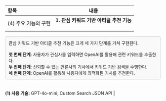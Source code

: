 | 항목 | 내용 |
|:---|---|
| (4) 주요 기능의 구현 | <strong>1. 관심 키워드 기반 아티클 추천 기능</strong><br><br> 
  <div style="border:1px solid #ccc; padding:10px; background-color:#f9f9f9; border-radius:5px;">
  관심 키워드 기반 아티클 추천 기능은 크게 세 가지 단계를 거쳐 구현된다. <br><br>
  <strong>첫 번째 단계</strong>: 사용자가 관심사를 입력하면 OpenAI를 활용해 관련 키워드를 추출한다.<br>
  <strong>두 번째 단계</strong>: 신뢰할 수 있는 언론사의 기사에서 키워드 기반 검색을 수행한다.<br>
  <strong>세 번째 단계</strong>: OpenAI를 활용해 사용자에게 최적화된 기사를 추천한다.
  </div>
  <br><br>
  <strong>(1) 사용 기술:</strong> GPT-4o-mini, Custom Search JSON API |

